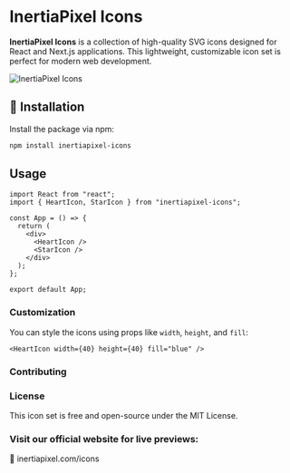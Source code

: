 # InertiaPixel Icons

**InertiaPixel Icons** is a collection of high-quality SVG icons designed for React and Next.js applications. This lightweight, customizable icon set is perfect for modern web development.

![InertiaPixel Icons](https://www.inertiapixel.com/images/logo.svg)

## 🚀 Installation

Install the package via npm:

```sh
npm install inertiapixel-icons
```

## Usage

```
import React from "react";
import { HeartIcon, StarIcon } from "inertiapixel-icons";

const App = () => {
  return (
    <div>
      <HeartIcon />
      <StarIcon />
    </div>
  );
};

export default App;
```

### Customization

You can style the icons using props like `width`, `height`, and `fill`:

```
<HeartIcon width={40} height={40} fill="blue" />
```

### Contributing

### License
This icon set is free and open-source under the MIT License.

### Visit our official website for live previews:
🔗 inertiapixel.com/icons